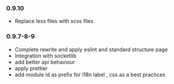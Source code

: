 ### 0.9.10

- Replace less files with scss files

### 0.9.7-8-9

- Complete rewrite and apply eslint and standard structure page
- Integration with socketlib
- add better api behaviour
- apply prettier
- add module id as prefix for i18n label , css as a best practices